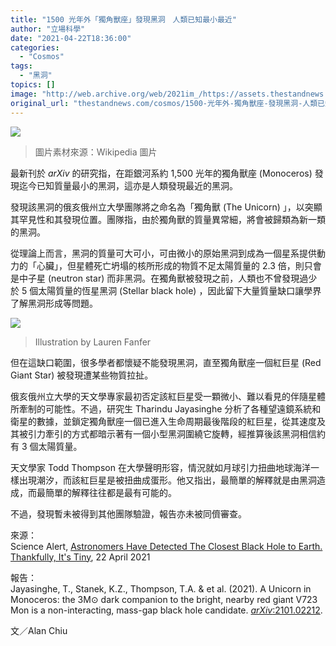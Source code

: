 ```yaml
---
title: "1500 光年外「獨角獸座」發現黑洞　人類已知最小最近"
author: "立場科學"
date: "2021-04-22T18:36:00"
categories:
  - "Cosmos"
tags:
  - "黑洞"
topics: []
image: "http://web.archive.org/web/2021im_/https://assets.thestandnews.com/media/photos/19-1220copy_cMHu1.png"
original_url: "thestandnews.com/cosmos/1500-光年外-獨角獸座-發現黑洞-人類已知最小最近"
---
```

![](http://web.archive.org/web/2021im_/https://assets.thestandnews.com/media/photos/19-1220copy_cMHu1.png)
> 圖片素材來源：Wikipedia 圖片

最新刊於 _arXiv_ 的研究指，在距銀河系約 1,500 光年的獨角獸座 (Monoceros) 發現迄今已知質量最小的黑洞，這亦是人類發現最近的黑洞。

發現該黑洞的俄亥俄州立大學團隊將之命名為「獨角獸 (The Unicorn) 」，以突顯其罕見性和其發現位置。團隊指，由於獨角獸的質量異常細，將會被歸類為新一類的黑洞。

從理論上而言，黑洞的質量可大可小，可由微小的原始黑洞到成為一個星系提供動力的「心臟」，但星體死亡坍塌的核所形成的物質不足太陽質量的 2.3 倍，則只會是中子星 (neutron star) 而非黑洞。在獨角獸被發現之前，人類也不曾發現過少於 5 個太陽質量的恆星黑洞 (Stellar black hole) ，因此留下大量質量缺口讓學界了解黑洞形成等問題。

![](http://web.archive.org/web/2021im_/https://assets.thestandnews.com/media/photos/blackhole_v33yC.jpeg)
> Illustration by Lauren Fanfer

但在這缺口範圍，很多學者都懷疑不能發現黑洞，直至獨角獸座一個紅巨星 (Red Giant Star) 被發現遭某些物質拉扯。

俄亥俄州立大學的天文學專家最初否定該紅巨星受一顆微小、難以看見的伴隨星體所牽制的可能性。不過，研究生 Tharindu Jayasinghe 分析了各種望遠鏡系統和衛星的數據，並鎖定獨角獸座一個已進入生命周期最後階段的紅巨星，從其速度及其被引力牽引的方式都暗示著有一個小型黑洞圍繞它旋轉，經推算後該黑洞相信約有 3 個太陽質量。

天文學家 Todd Thompson 在大學聲明形容，情況就如月球引力扭曲地球海洋一樣出現潮汐，而該紅巨星是被扭曲成蛋形。他又指出，最簡單的解釋就是由黑洞造成，而最簡單的解釋往往都是最有可能的。

不過，發現暫未被得到其他團隊驗證，報告亦未被同儕審查。

來源：  
Science Alert, [Astronomers Have Detected The Closest Black Hole to Earth. Thankfully, It's Tiny](http://web.archive.org/web/20211229101830/https://www.sciencealert.com/astronomers-have-detected-the-closest-black-hole-to-earth-and-it-s-really-tiny), 22 April 2021

報告：  
Jayasinghe, T., Stanek, K.Z., Thompson, T.A. & et al. (2021). A Unicorn in Monoceros: the 3M⊙ dark companion to the bright, nearby red giant V723 Mon is a non-interacting, mass-gap black hole candidate. [_arXiv_:2101.02212](http://web.archive.org/web/20211229101830/https://arxiv.org/abs/2101.02212).

文／Alan Chiu